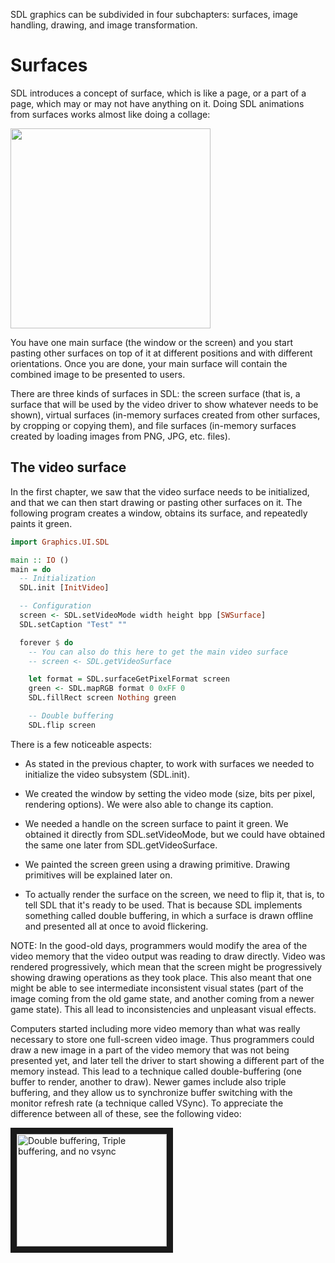 SDL graphics can be subdivided in four subchapters: surfaces, image handling,
drawing, and image transformation.

# Surfaces

SDL introduces a concept of surface, which is like a page, or a part of a page,
which may or may not have anything on it. Doing SDL animations from surfaces
works almost like doing a collage:

<img src="http://orig14.deviantart.net/78e3/f/2007/266/9/9/magazine_collage_by_lizlovespink.jpg" width="320">

You have one main surface (the window or the screen) and you start pasting
other surfaces on top of it at different positions and with different
orientations. Once you are done, your main surface will contain the combined
image to be presented to users.

There are three kinds of surfaces in SDL: the screen surface (that is, a
surface that will be used by the video driver to show whatever needs to be
shown), virtual surfaces (in-memory surfaces created from other surfaces, by
cropping or copying them), and file surfaces (in-memory surfaces created by
loading images from PNG, JPG, etc. files).

## The video surface

In the first chapter, we saw that the video surface needs to be initialized,
and that we can then start drawing or pasting other surfaces on it.  The
following program creates a window, obtains its surface, and repeatedly paints
it green.

``` haskell
import Graphics.UI.SDL

main :: IO ()
main = do
  -- Initialization
  SDL.init [InitVideo]

  -- Configuration
  screen <- SDL.setVideoMode width height bpp [SWSurface]
  SDL.setCaption "Test" ""

  forever $ do
    -- You can also do this here to get the main video surface
    -- screen <- SDL.getVideoSurface

    let format = SDL.surfaceGetPixelFormat screen
    green <- SDL.mapRGB format 0 0xFF 0
    SDL.fillRect screen Nothing green

    -- Double buffering
    SDL.flip screen
```

There is a few noticeable aspects:

* As stated in the previous chapter, to work with surfaces we needed
to initialize the video subsystem (SDL.init).

* We created the window by setting the video mode (size, bits per pixel,
  rendering options). We were also able to change its caption.

* We needed a handle on the screen surface to paint it green.
We obtained it directly from SDL.setVideoMode, but we could
have obtained the same one later from SDL.getVideoSurface.

* We painted the screen green using a drawing primitive. Drawing
primitives will be explained later on.

* To actually render the surface on the screen, we need to flip it,
that is, to tell SDL that it's ready to be used. That is because
SDL implements something called double buffering, in which
a surface is drawn offline and presented all at once to avoid
flickering.

NOTE: In the good-old days, programmers would modify the area
of the video memory that the video output was reading to draw
directly. Video was rendered progressively, which mean that
the screen might be progressively showing drawing operations
as they took place. This also meant that one might be able to see intermediate
inconsistent visual states (part of the image coming from the old game state,
and another coming from a newer game state).  This all lead to inconsistencies
and unpleasant visual effects.

Computers started including more video memory than what was
really necessary to store one full-screen video image. Thus programmers could
draw a new image in a part of the video memory that was not being presented
yet, and later tell the driver to start showing a different part of the memory
instead.  This lead to a technique called double-buffering (one buffer to
render, another to draw). Newer games include also triple buffering, and
they allow us to synchronize buffer switching with the monitor refresh
rate (a technique called VSync). To appreciate the difference between
all of these, see the following video:

<a href="http://www.youtube.com/watch?feature=player_embedded&v=ekl9zR-T_6U"
target="_blank"><img src="http://img.youtube.com/vi/ekl9zR-T_6U/0.jpg"
alt="Double buffering, Triple buffering, and no vsync" width="240" height="180"
border="10" /></a>
